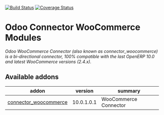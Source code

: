 [![Build Status](https://travis-ci.org/OCA/connector-woocommerce.svg?branch=10.0)](https://travis-ci.org/OCA/connector-woocommerce)
[![Coverage Status](https://coveralls.io/repos/OCA/connector-woocommerce/badge.svg?branch=10.0&service=github)](https://coveralls.io/github/OCA/connector-woocommerce?branch=10.0)

Odoo Connector WooCommerce Modules
==================================
*Odoo WooCommerce Connector (also known as connector_woocommerce) is a bi-directional connector, 100% compatible with the last OpenERP 10.0 and latest WooCommerce versions (2.4.x).*

[//]: # (addons)

Available addons
----------------
addon | version | summary
--- | --- | ---
[connector_woocommerce](connector_woocommerce/) | 10.0.1.0.1 | WooCommerce Connector

[//]: # (end addons)
